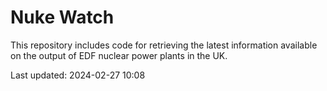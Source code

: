 # Nuke Watch

This repository includes code for retrieving the latest information available on the output of EDF nuclear power plants in the UK.

Last updated: 2024-02-27 10:08
